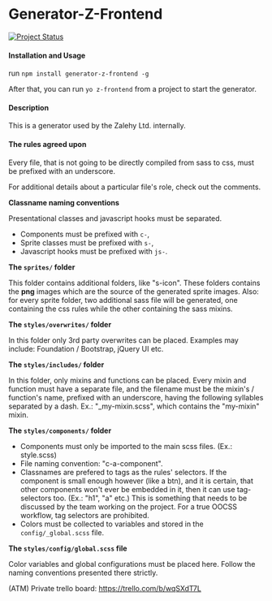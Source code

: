 
# Generator-Z-Frontend
[![Project Status](http://stillmaintained.com/ZeeCoder/generator-z-frontend.png)](http://stillmaintained.com/ZeeCoder/generator-z-frontend)

#### Installation and Usage

run `npm install generator-z-frontend -g`

After that, you can run `yo z-frontend` from a project to start the
generator.

#### Description

This is a generator used by the Zalehy Ltd. internally.

#### The rules agreed upon

Every file, that is not going to be directly compiled from sass to css, must be
prefixed with an underscore.

For additional details about a particular file's role, check out the comments.

**Classname naming conventions**

Presentational classes and javascript hooks must be separated.

 - Components must be prefixed with `c-`,
 - Sprite classes must be prefixed with `s-`,
 - Javascript hooks must be prefixed with `js-`.

**The `sprites/` folder**

This folder contains additional folders, like "s-icon".
These folders contains the **png** images which are the source of the
generated sprite images. Also: for every sprite folder, two additional
sass file will be generated, one containing the css rules while the other
containing the sass mixins.

**The `styles/overwrites/` folder**

In this folder only 3rd party overwrites can be placed.
Examples may include: Foundation / Bootstrap, jQuery UI etc.

**The `styles/includes/` folder**

In this folder, only mixins and functions can be placed.
Every mixin and function must have a separate file, and the
filename must be the mixin's / function's name, prefixed with an
underscore, having the following syllables separated by a dash.
Ex.: "_my-mixin.scss", which contains the "my-mixin" mixin.

**The `styles/components/` folder**

- Components must only be imported to the main scss files.
  (Ex.: style.scss)
- File naming convention: "c-a-component".
- Classnames are prefered to tags as the rules' selectors. If the component
  is small enough however (like a btn), and it is certain, that other
  components won't ever be embedded in it, then it can use tag-selectors too.
  (Ex.: "h1", "a" etc.) This is something that needs to be discussed by
  the team working on the project. For a true OOCSS workflow, tag selectors are
  prohibited.
- Colors must be collected to variables and stored in the
  `config/_global.scss` file.

**The `styles/config/global.scss` file**

Color variables and global configurations must be placed here.
Follow the naming conventions presented there strictly.

(ATM) Private trello board: https://trello.com/b/wqSXdT7L
